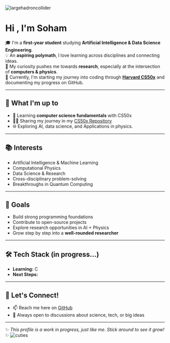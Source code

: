 ![largehadroncollider](https://media0.giphy.com/media/v1.Y2lkPTc5MGI3NjExOWJyeHFsdjBoZmI3cGM4eGd3ODB0dHAwMWprb2Q5OWxuYmZ1bW1uYyZlcD12MV9pbnRlcm5hbF9naWZfYnlfaWQmY3Q9Zw/obT4MfCI9FLuU/giphy.gif)
# Hi , I'm Soham  

🎓 I'm a **first-year student** studying **Artificial Intelligence & Data Science Engineering**.  
💡 An **aspiring polymath**, I love learning across disciplines and connecting ideas.  
🔭 My curiosity pushes me towards **research**, especially at the intersection of **computers & physics**.  
🌱 Currently, I'm starting my journey into coding through **[Harvard CS50x](https://cs50.harvard.edu/x/)** and documenting my progress on GitHub.  

---

## 🚀 What I'm up to
- 📘 Learning **computer science fundamentals** with CS50x  
- 🧑‍💻 Sharing my journey in my [CS50x Repository](https://github.com/sohmh/CS50x-progress)  
- 🌐 Exploring AI, data science, and Applications in physics.

---

## 📚 Interests
- Artificial Intelligence & Machine Learning  
- Computational Physics  
- Data Science & Research  
- Cross-disciplinary problem-solving
- Breakthroughs in Quantum Computing

---

## 🌟 Goals
- Build strong programming foundations  
- Contribute to open-source projects  
- Explore research opportunities in AI + Physics  
- Grow step by step into a **well-rounded researcher**  

---

## 🛠️ Tech Stack (in progress...)
- **Learning:** C 
- **Next Steps:** 

---

## 🤝 Let's Connect!
- 📫 Reach me here on [GitHub](https://github.com/sohmh)  
- 💭 Always open to discussions about science, tech, or big ideas  

---

✨ *This profile is a work in progress, just like me. Stick around to see it grow!* ✨
![cuties](https://media2.giphy.com/media/v1.Y2lkPTc5MGI3NjExNXd3OXR5dG0wOWwwbHl6Y2Y4MDZ6Ymh0ZzduaGYzMjB3bTlveXQ4bCZlcD12MV9pbnRlcm5hbF9naWZfYnlfaWQmY3Q9Zw/hO58ejrIKFIkw/giphy.gif)


